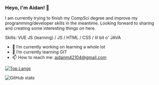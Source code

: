 ### Heyo, I'm Aidan! 👋
I am currently trying to finish my CompSci degree and improve my programming/developer skills in the meantime. Looking forward to sharing and creating some interesting things on here.

Skills: VUE JS (learning) / JS / HTML / CSS / lil bit o' JAVA

- 🔭 I’m currently working on learning a whole lot 
- 🌱 I’m currently learning GIT 
- 📫 How to reach me: aidanm42104@gmail.com 

[![Top Langs](https://github-readme-stats.vercel.app/api/top-langs/?username=ChiefOopyGoopy)](https://github.com/anuraghazra/github-readme-stats)

![GitHub stats](https://github-readme-stats.vercel.app/api?username=ChiefOopyGoopy&show_icons=true&count_private=true)  

